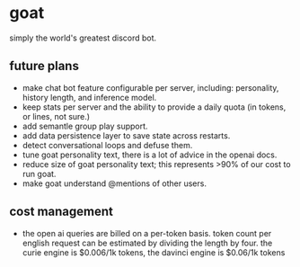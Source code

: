 # goat
simply the world's greatest discord bot.

## future plans
- make chat bot feature configurable per server, including: personality, history length, and inference model.
- keep stats per server and the ability to provide a daily quota (in tokens, or lines, not sure.)
- add semantle group play support.
- add data persistence layer to save state across restarts.
- detect conversational loops and defuse them.
- tune goat personality text, there is a lot of advice in the openai docs.
- reduce size of goat personality text; this represents >90% of our cost to run goat.
- make goat understand @mentions of other users.

## cost management
- the open ai queries are billed on a per-token basis.  token count per english request can be estimated by dividing the length by four.  the curie engine is $0.006/1k tokens, the davinci engine is $0.06/1k tokens
